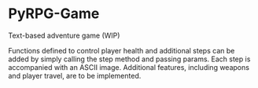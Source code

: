 # PyRPG-Game
Text-based adventure game (WIP)

Functions defined to control player health and additional steps can be added by simply calling the step method and passing params. 
Each step is accompanied with an ASCII image. 
Additional features, including weapons and player travel, are to be implemented. 
